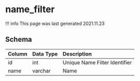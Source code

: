 # name_filter

!!! info
	This page was last generated 2021.11.23

## Schema
| Column | Data Type | Description |
| :--- | :--- | :--- |
| id | int | Unique Name Filter Identifier |
| name | varchar | Name |

